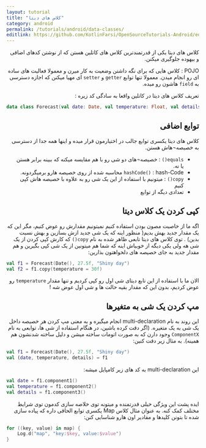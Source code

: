 ```yaml
---
layout: tutorial
title: "کلاس های دیتا"
category: android
permalink: /tutorials/android/data-classes/
editlink: https://github.com/KotlinFarsi/OpenSourceTutorials-Android/edit/master/src/data-classes/README.md
---
```



<div dir="rtl" markdown="1">



کلاس های دیتا یکی از قدرتمندترین کلاس های کاتلین هستن که از نوشتن کدهای اضافی و بیهوده جلوگیری میکنن.

POJO : کلاس هایی که برای نگه داشتن وضعیت به کار میرن و معمولا فعالیت های ساده ای رو انجام میدن. معمولا تنها توابع `getter` و `setter` ای مهیا میکنن که اجازه دسترسی به `field` هاشون رو میده.

تعریف کلاس های دیتا در کاتلین واقعا به سادگی کد زیره :

</div>

```kotlin
data class Forecast(val date: Date, val temperature: Float, val details: String)
```

<div dir="rtl" markdown="1">

<div dir="rtl" markdown="1" id="توابع_اضافی" >

## توابع اضافی

</div>

کلاس های دیتا یکسری توابع جالب در اختیارمون قرار میده و اینها همه جدا از دسترسی به خصیصه¬هاش هستن.
*	`equals()` : خصیصه¬های دو شی رو با هم مقایسه میکنه که ببینه برابر هستن یا نه.
*	`hashCode()` : hash-Code محاسبه شده از روی خصیصه هارو برمیگردونه.
*	`copy()` : میتونیم با استفاده از این یک شی رو به علاوه با خصیصه هاش کپی کنیم
*	تعدادی دیگه از توابع

<div dir="rtl" markdown="1" id="کپی_کردن_یک_کلاس_دیتا" >

## کپی کردن یک کلاس دیتا

</div>

اگه ما از خاصیت مصون بودن استفاده کنیم نمیتونیم مقدارش رو عوض کنیم، مگر این که یک مقدار جدید بهش بدیم( منظور اینه که یک شی جدید ازش بسازین و بهش نسبت بدین) . توی کلاس های دیتا تابعی ظاهر شده به نام `copy()` که کارش کپی کردن از یک شی هه ولی یکی دیگه از خوبیاش اینه که شما هم میتونین از یک شی کپی بگیرین و هم مقدار جدید به جای خصیصه های دلخواهتون بذارین:

</div>

```kotlin
val f1 = Forecast(Date(), 27.5f, "Shiny day")
val f2 = f1.copy(temperature = 30f)
```

<div dir="rtl" markdown="1">

الان ما با استفاده از این تابع دیتای شی اول رو کپی کردیم و تنها مقدار `temperature` رو عوض کردیم، بدون این که مقدار بقیه حالت ها و شی اول عوض شه !

<div dir="rtl" markdown="1" id="مپ_کردن_یک_شی_به_متغیرها" >

## مپ کردن یک شی به متغیرها

</div>

این روند به نام multi-declaration انجام میگیره و به معنی مپ کردن هر خصیصه داخل یک شی به یک متغیره. (اگر دقت کرده باشین، در هنگام استفاده از شی ها، توابعی به نام `ComponentX` وجود دارن که به صورت اتومات ساخته میشن و دلیل ساخته شدنشون هم همینه). به مثال زیر دقت کنین:
</div>

```kotlin
val f1 = Forecast(Date(), 27.5f, "Shiny day")
val (date, temperature, details) = f1
```

<div dir="rtl" markdown="1">

این multi-declaration به کد های زیر کامپایل میشه:

</div>

```kotlin
val date = f1.component1()
val temperature = f1.component2()
val details = f1.component3()
```

<div dir="rtl" markdown="1">

ایده پشت این ویژگی خیلی قدرتمنده و میتونه توی خلاصه سازی کدمون توی شرایط مختلف کمک کنه. به عنوان مثال کلاس Map یکسری توابع الحاقی داره که پیاده سازی شده تا بتونن کلیدها و مقادیر اون هارو شناسایی کنن:

</div>

```kotlin
for ((key, value) in map) {
    Log.d("map", "key:$key, value:$value")
}
```



